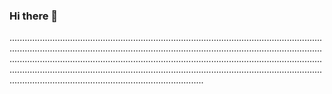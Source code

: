 ### Hi there 👋

.............................................................................................................................................................................................................................................................................................................................................................................................................................................................................................................................................................................................